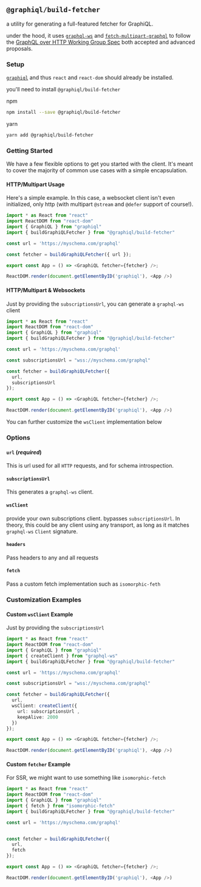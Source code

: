 ## `@graphiql/build-fetcher`

a utility for generating a full-featured fetcher for GraphiQL.

under the hood, it uses [`graphql-ws`](https://www.npmjs.com/package/graphql-ws) and [`fetch-multipart-graphql`](https://www.npmjs.com/package/fetch-multipart-graphql) to follow the [GraphQL over HTTP Working Group Spec](https://github.com/graphql/graphql-over-http) both accepted and advanced proposals.

### Setup

[`graphiql`](https://npmjs.com/package/graphiql) and thus `react` and `react-dom` should already be installed. 

you'll need to install `@graphiql/build-fetcher`

npm
```bash
npm install --save @graphiql/build-fetcher
```

yarn
```bash
yarn add @graphiql/build-fetcher
```

### Getting Started

We have a few flexible options to get you started with the client. It's  meant to cover the majority of common use cases with a simple encapsulation.

#### HTTP/Multipart Usage

Here's a simple example. In this case, a websocket client isn't even initialized, only http (with multipart `@stream` and `@defer` support of course!).

```ts
import * as React from "react"
import ReactDOM from "react-dom"
import { GraphiQL } from "graphiql"
import { buildGraphiQLFetcher } from "@graphiql/build-fetcher"

const url = 'https://myschema.com/graphql'

const fetcher = buildGraphiQLFetcher({ url });

export const App = () => <GraphiQL fetcher={fetcher} />;

ReactDOM.render(document.getElementByID('graphiql'), <App />)
```
#### HTTP/Multipart & Websockets 

Just by providing the `subscriptionsUrl`, you can generate a `graphql-ws` client

```ts
import * as React from "react"
import ReactDOM from "react-dom"
import { GraphiQL } from "graphiql"
import { buildGraphiQLFetcher } from "@graphiql/build-fetcher"

const url = 'https://myschema.com/graphql'

const subscriptionsUrl = "wss://myschema.com/graphql"

const fetcher = buildGraphiQLFetcher({ 
  url, 
  subscriptionsUrl
});

export const App = () => <GraphiQL fetcher={fetcher} />;

ReactDOM.render(document.getElementByID('graphiql'), <App />)
```

You can further customize the `wsClient` implementation below

### Options

#### `url` (*required*)

This is url used for all `HTTP` requests, and for schema introspection.

#### `subscriptionsUrl`

This generates a `graphql-ws` client.

#### `wsClient`

provide your own subscriptions client. bypasses `subscriptionsUrl`. In theory, this could be any client using any transport, as long as it matches `graphql-ws` `Client` signature.

#### `headers`

Pass headers to any and all requests

#### `fetch`

Pass a custom fetch implementation such as `isomorphic-feth`

### Customization Examples



#### Custom `wsClient` Example
Just by providing the `subscriptionsUrl`

```ts
import * as React from "react"
import ReactDOM from "react-dom"
import { GraphiQL } from "graphiql"
import { createClient } from "graphql-ws"
import { buildGraphiQLFetcher } from "@graphiql/build-fetcher"

const url = 'https://myschema.com/graphql'

const subscriptionsUrl = "wss://myschema.com/graphql"

const fetcher = buildGraphiQLFetcher({ 
  url, 
  wsClient: createClient({ 
    url: subscriptionsUrl , 
    keepAlive: 2000
  })
});

export const App = () => <GraphiQL fetcher={fetcher} />;

ReactDOM.render(document.getElementByID('graphiql'), <App />)
```


#### Custom `fetcher` Example
For SSR, we might want to use something like `isomorphic-fetch`

```ts
import * as React from "react"
import ReactDOM from "react-dom"
import { GraphiQL } from "graphiql"
import { fetch } from "isomorphic-fetch"
import { buildGraphiQLFetcher } from "@graphiql/build-fetcher"

const url = 'https://myschema.com/graphql'


const fetcher = buildGraphiQLFetcher({ 
  url, 
  fetch
});

export const App = () => <GraphiQL fetcher={fetcher} />;

ReactDOM.render(document.getElementByID('graphiql'), <App />)
```
